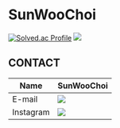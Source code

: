 # SunWooChoi
[![Solved.ac Profile](http://mazassumnida.wtf/api/v2/generate_badge?boj=csw040505)](https://solved.ac/csw040505/) <img src="http://mazandi.herokuapp.com/api?handle=csw040505&theme=warm"/>

## CONTACT
|Name|SunWooChoi|
|------|-----|
|E-mail|<a href="saintcsw1@gmail.com" target="_blank"><img src="https://img.shields.io/badge/saintcsw1@gmail.com-EA4335?style=flat-square&logo=gmail&logoColor=white"/></a>|
|Instagram|<a href="https://www.instagram.com/sunwoochoi04/" target="_blank"><img src="https://img.shields.io/badge/sunwoochoi04-E4405F?style=flat-square&logo=instagram&logoColor=white"/></a>|
